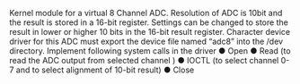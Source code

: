 Kernel module for a virtual 8 Channel ADC. Resolution of ADC is 10bit and the result is
stored in a 16-bit register. Settings can be changed to store the result in lower or higher 10 bits in
the 16-bit result register. Character device driver for this ADC must export the device file named
“adc8” into the /dev directory. Implement following system calls in the driver
● Open
● Read (to read the ADC output from selected channel )
● IOCTL (to select channel 0-7 and to select alignment of 10-bit result)
● Close
